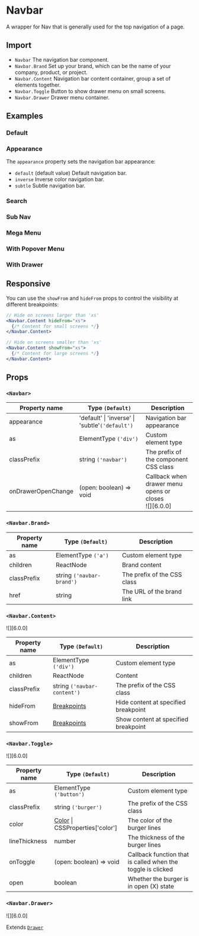 # Navbar

A wrapper for Nav that is generally used for the top navigation of a page.

## Import

<!--{include:<import-guide>}-->

- `Navbar` The navigation bar component.
- `Navbar.Brand` Set up your brand, which can be the name of your company, product, or project.
- `Navbar.Content` Navigation bar content container, group a set of elements together.
- `Navbar.Toggle` Button to show drawer menu on small screens.
- `Navbar.Drawer` Drawer menu container.

## Examples

### Default

<!--{include:`basic.md`}-->

### Appearance

The `appearance` property sets the navigation bar appearance:

- `default` (default value) Default navigation bar.
- `inverse` Inverse color navigation bar.
- `subtle` Subtle navigation bar.

<!--{include:`appearance.md`}-->

### Search

<!--{include:`search.md`}-->

### Sub Nav

<!--{include:`subnav.md`}-->

### Mega Menu

<!--{include:`mege-menu.md`}-->

### With Popover Menu

<!--{include:`with-popover.md`}-->

### With Drawer

<!--{include:`with-drawer.md`}-->

## Responsive

<!--{include:<example-responsive>}-->

You can use the `showFrom` and `hideFrom` props to control the visibility at different breakpoints:

```jsx
// Hide on screens larger than 'xs'
<Navbar.Content hideFrom="xs">
  {/* Content for small screens */}
</Navbar.Content>

// Hide on screens smaller than 'xs'
<Navbar.Content showFrom="xs">
  {/* Content for large screens */}
</Navbar.Content>
```

## Props

### `<Navbar>`

| Property name      | Type `(Default)`                                | Description                                               |
| ------------------ | ----------------------------------------------- | --------------------------------------------------------- |
| appearance         | 'default' \| 'inverse' \| 'subtle'`('default')` | Navigation bar appearance                                 |
| as                 | ElementType `('div')`                           | Custom element type                                       |
| classPrefix        | string `('navbar')`                             | The prefix of the component CSS class                     |
| onDrawerOpenChange | (open: boolean) => void                         | Callback when drawer menu opens or closes<br/> ![][6.0.0] |

### `<Navbar.Brand>`

| Property name | Type `(Default)`          | Description                 |
| ------------- | ------------------------- | --------------------------- |
| as            | ElementType `('a')`       | Custom element type         |
| children      | ReactNode                 | Brand content               |
| classPrefix   | string `('navbar-brand')` | The prefix of the CSS class |
| href          | string                    | The URL of the brand link   |

### `<Navbar.Content>`

![][6.0.0]

| Property name | Type `(Default)`            | Description                          |
| ------------- | --------------------------- | ------------------------------------ |
| as            | ElementType `('div')`       | Custom element type                  |
| children      | ReactNode                   | Content                              |
| classPrefix   | string `('navbar-content')` | The prefix of the CSS class          |
| hideFrom      | [Breakpoints][breakpoints]  | Hide content at specified breakpoint |
| showFrom      | [Breakpoints][breakpoints]  | Show content at specified breakpoint |

### `<Navbar.Toggle>`

![][6.0.0]

| Property name | Type `(Default)`                         | Description                                                 |
| ------------- | ---------------------------------------- | ----------------------------------------------------------- |
| as            | ElementType `('button')`                 | Custom element type                                         |
| classPrefix   | string `('burger')`                      | The prefix of the CSS class                                 |
| color         | [Color][Color] \| CSSProperties['color'] | The color of the burger lines                               |
| lineThickness | number                                   | The thickness of the burger lines                           |
| onToggle      | (open: boolean) => void                  | Callback function that is called when the toggle is clicked |
| open          | boolean                                  | Whether the burger is in open (X) state                     |

### `<Navbar.Drawer>`

![][6.0.0]

Extends [`Drawer`](/components/drawer)

<!--{include:(_common/types/breakpoints.md)}-->
<!--{include:(_common/types/color.md)}-->

[breakpoints]: #code-ts-breakpoints-code
[Color]: #code-ts-color-code
